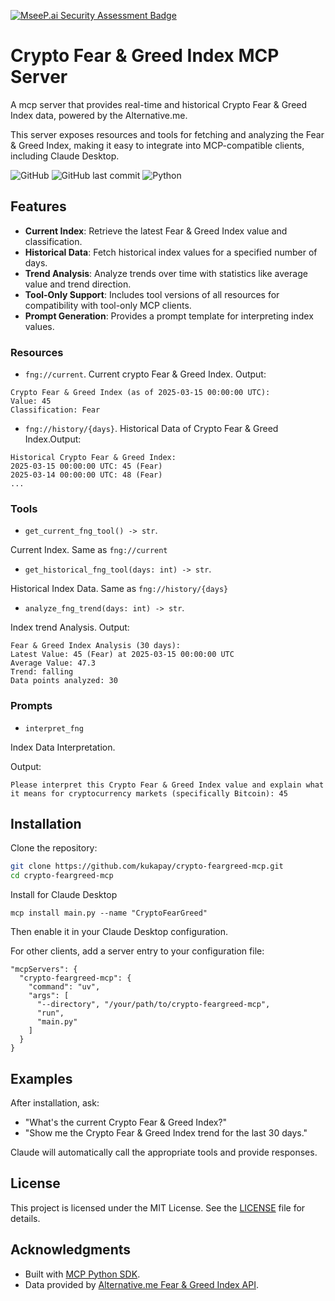 [![MseeP.ai Security Assessment Badge](https://mseep.net/pr/kukapay-crypto-feargreed-mcp-badge.png)](https://mseep.ai/app/kukapay-crypto-feargreed-mcp)

# Crypto Fear & Greed Index MCP Server

A mcp server that provides real-time and historical Crypto Fear & Greed Index data, powered by the Alternative.me.

This server exposes resources and tools for fetching and analyzing the Fear & Greed Index, making it easy to integrate into MCP-compatible clients, including Claude Desktop.

![GitHub](https://img.shields.io/github/license/kukapay/crypto-feargreed-mcp) 
![GitHub last commit](https://img.shields.io/github/last-commit/kukapay/crypto-feargreed-mcp) 
![Python](https://img.shields.io/badge/python-3.10%2B-blue)

## Features

- **Current Index**: Retrieve the latest Fear & Greed Index value and classification.
- **Historical Data**: Fetch historical index values for a specified number of days.
- **Trend Analysis**: Analyze trends over time with statistics like average value and trend direction.
- **Tool-Only Support**: Includes tool versions of all resources for compatibility with tool-only MCP clients.
- **Prompt Generation**: Provides a prompt template for interpreting index values.

### Resources

- `fng://current`. Current crypto Fear & Greed Index. Output: 
```
Crypto Fear & Greed Index (as of 2025-03-15 00:00:00 UTC):
Value: 45
Classification: Fear
```

- `fng://history/{days}`. Historical Data of Crypto Fear & Greed Index.Output:
```
Historical Crypto Fear & Greed Index:
2025-03-15 00:00:00 UTC: 45 (Fear)
2025-03-14 00:00:00 UTC: 48 (Fear)
...
```

### Tools

- `get_current_fng_tool() -> str`. 

Current Index. Same as `fng://current`

- `get_historical_fng_tool(days: int) -> str`. 

Historical Index Data. Same as `fng://history/{days}`

- `analyze_fng_trend(days: int) -> str`. 

Index trend Analysis. Output:
```
Fear & Greed Index Analysis (30 days):
Latest Value: 45 (Fear) at 2025-03-15 00:00:00 UTC
Average Value: 47.3
Trend: falling
Data points analyzed: 30
```

### Prompts

- `interpret_fng`

Index Data Interpretation.

Output:
```
Please interpret this Crypto Fear & Greed Index value and explain what it means for cryptocurrency markets (specifically Bitcoin): 45
```

## Installation

Clone the repository:

```bash
git clone https://github.com/kukapay/crypto-feargreed-mcp.git
cd crypto-feargreed-mcp
```  

Install for Claude Desktop
```
mcp install main.py --name "CryptoFearGreed"
```
Then enable it in your Claude Desktop configuration.

For other clients, add a server entry to your configuration file:

```
"mcpServers": { 
  "crypto-feargreed-mcp": { 
    "command": "uv", 
    "args": [ 
      "--directory", "/your/path/to/crypto-feargreed-mcp", 
      "run", 
      "main.py" 
    ]
  } 
}
```

## Examples

After installation, ask:

- "What's the current Crypto Fear & Greed Index?"
- "Show me the Crypto Fear & Greed Index trend for the last 30 days." 

Claude will automatically call the appropriate tools and provide responses.

## License
This project is licensed under the MIT License. See the [LICENSE](LICENSE) file for details.

## Acknowledgments

- Built with [MCP Python SDK](https://github.com/modelcontextprotocol/python-sdk).
- Data provided by [Alternative.me Fear & Greed Index API](https://api.alternative.me/fng/).
